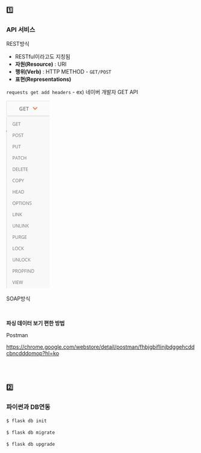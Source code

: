 ### :one:

### API 서비스

REST방식

- RESTful이라고도 지칭됨
- **자원(Resource)** : URI
- **행위(Verb)** : HTTP METHOD - `GET/POST`
- **표현(Representations)**

`requests get add headers` - ex) 네이버 개발자 GET API

<img src="../../img/python_rest_verb.png" alt="Rest Verb">

<br>

SOAP방식

<br>

**파싱 데이터 보기 편한 방법**

Postman

https://chrome.google.com/webstore/detail/postman/fhbjgbiflinjbdggehcddcbncdddomop?hl=ko

<br><br>

### :two:

### 파이썬과 DB연동

`$ flask db init`

`$ flask db migrate`

`$ flask db upgrade`

